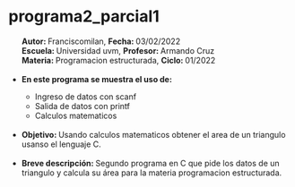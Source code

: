 # programa2_parcial1

<ul>
 <b>Autor: </b> Franciscomilan, <b>Fecha: </b>03/02/2022<br>
 <b>Escuela: </b>Universidad uvm, <b>Profesor: </b>Armando Cruz<br>
 <b>Materia: </b>Programacion estructurada, <b> Ciclo: </b>01/2022
 <br>
 <br>
 <li><b>En este programa se muestra el uso de: </b></li>
 <ul>
  <li> Ingreso de datos con scanf</li>
  <li> Salida de datos con printf </li>
  <li> Calculos matematicos </li>
 </ul>
 <br>
 <li><b>Objetivo: </b>Usando calculos matematicos obtener el area de un triangulo usanso el lenguaje C.</li>
 <br>
 <li><b>Breve descripción: </b>Segundo programa en C que pide los datos de un triangulo y calcula su área para la materia programacion estructurada.   </li>
 
